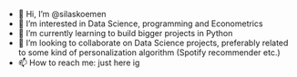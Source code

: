 - 👋 Hi, I’m @silaskoemen
- 👀 I’m interested in Data Science, programming and Econometrics
- 🌱 I’m currently learning to build bigger projects in Python
- 💞️ I’m looking to collaborate on Data Science projects, preferably related to some kind of personalization algorithm (Spotify recommender etc.)
- 📫 How to reach me: just here ig

<!---
silaskoemen/silaskoemen is a ✨ special ✨ repository because its `README.md` (this file) appears on your GitHub profile.
You can click the Preview link to take a look at your changes.
--->
